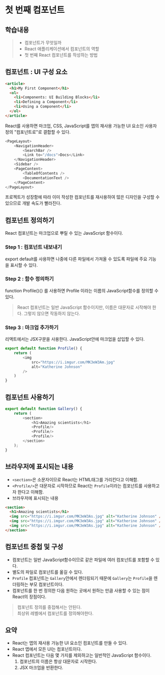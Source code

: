 # 첫 번째 컴포넌트
## 학습내용
> - 컴포넌트가 무엇일까
> - React 애플리케이션에서 컴포넌트의 역할
> - 첫 번째 React 컴포넌트를 작성하는 방법

## 컴포넌트 : UI 구성 요소
```html
<article>
  <h1>My First Component</h1>
  <ol>
    <li>Components: UI Building Blocks</li>
    <li>Defining a Component</li>
    <li>Using a Component</li>
  </ol>
</article>
```
React를 사용하면 마크업, CSS, JavaScript를 앱의 재사용 가능한 UI 요소인 사용자 정의 "컴포넌트로"로 결합할 수 있다.
```javascript
<PageLayout>
    <NavigationHeader>
        <SearchBar />
        <Link to="/docs">Docs</Link>
    </NavigationHeader>
    <Sidebar />
    <PageContent>
        <TableOfContents />
        <DocumentationText />
    </PageContent>
</PageLayout>
```
프로젝트가 성장함에 따라 이미 작성한 컴포넌트를 재사용하여 많은 디자인을 구성할 수 있으므로 개발 속도가 빨라진다.

## 컴포넌트 정의하기
React 컴포넌트는 마크업으로 뿌릴 수 있는 JavaScript 함수이다.
### Step 1 : 컴포넌트 내보내기
export default를 사용하면 나중에 다른 파일에서 가져올 수 있도록 파일에 주요 기능을 표시할 수 있다.
### Step 2 : 함수 정의하기
function Profile(){} 를 사용하면 Profile 이라는 이름의 JavaScript함수를 정의할 수 있다.
> React 컴포넌트는 일반 JavaScript 함수이지만, 이름은 대문자로 시작해야 한다. 그렇지 않으면 작동하지 않는다.
### Step 3 : 마크업 추가하기
리액트에서는 JSX구문을 사용한다. JavaScript안에 마크업을 삽입할 수 있다.
```javascript
export default function Profile() {
    return (
        <img
            src="https://i.imgur.com/MK3eW3Am.jpg"
            alt="Katherine Johnson"
        />
    )
}
```
## 컴포넌트 사용하기
```javascript
export default function Gallery() {
    return (
        <section>
            <h1>Amazing scientists</h1>
            <Profile/>
            <Profile/>
            <Profile/>
        </section>
    );
}
```

## 브라우저에 표시되는 내용
- `<section>`은 소문자이므로 React는 HTML태그를 가리킨다고 이해함.
- `<Profile/>`은 대문자로 시작하므로 React는 `Profile`이라는 컴포넌트를 사용하고자 한다고 이해함.
- 브라우저에 표시되는 내용
```html
<section>
  <h1>Amazing scientists</h1>
  <img src="https://i.imgur.com/MK3eW3As.jpg" alt="Katherine Johnson" />
  <img src="https://i.imgur.com/MK3eW3As.jpg" alt="Katherine Johnson" />
  <img src="https://i.imgur.com/MK3eW3As.jpg" alt="Katherine Johnson" />
</section>
```

## 컴포넌트 중첩 및 구성
- 컴포넌트는 일반 JavaScript함수이므로 같은 파일에 여러 컴포넌트를 포함할 수 있다.
- 별도의 파일로 컴포넌트를 옮길 수 있다.
- `Profile` 컴포넌트는 `Gallery`안에서 렌더링되기 때문에 `Gallery`는 `Profile`을 렌더링하는 부모 컴포넌트이다.
- 컴포넌트를 한 번 정의한 다음 원하는 곳에서 원하는 만큼 사용할 수 있는 점이 React의 장점이다.

> 컴포넌트 정의를 중접해서는 안된다.  
> 최상위 레벨에서 컴포넌트를 정의해야한다.


## 요약
- React는 앱의 재사용 가능한 UI 요소인 컴포넌트를 만들 수 있다.
- React 앱에서 모든 UI는 컴포넌트이다.
- React 컴포넌트는 다음 몇 가지를 제외하고는 일반적인 JavaScript 함수이다.
  1. 컴포넌트의 이름은 항상 대문자로 시작한다.
  2. JSX 마크업을 반환한다.